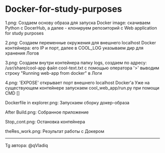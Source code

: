 # Docker-for-study-purposes
1.png:
Создаем основу образа для запуска Docker image:
скачиваем Python с DocerHub, а далее - клонируем репозиторий с Web application for study purposes

2.png:
Создаем переменные окружения для внешнего localhost Docker контейнера: его IP и порт,
	далее в COOL_LOG указываем дир для хранения Логов
	
3.png:
Создаем внутри контейнера папку logs,
создаем по адресу: /usr/share/cool-app файл cool-text.txt
с помощью оператора '>' выводим строку "Running web-app from docker" в Логи

4.png:
'EXPOSE' открывает порт внешнего localhost Docker'а
Уже на существующем контейнере запускаем cool_web_app/run.py при помощи CMD []

Dockerfile in explorer.png:
Запускаем сборку докер-образа

After Build.png:
Собранное приложение

Stop_cont.png:
Остановка контейнера

theRes_work.png:
Результат работы с Докером

------------------------------------------------
Tg автора: @qVladiq

